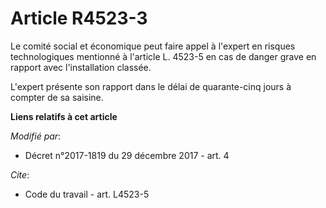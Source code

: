 # Article R4523-3

Le comité social et économique peut faire appel à l'expert en risques technologiques mentionné à l'article L. 4523-5 en cas
de danger grave en rapport avec l'installation classée. 

L'expert présente son rapport dans le délai de quarante-cinq jours à compter de sa saisine.

**Liens relatifs à cet article**

_Modifié par_:

  - Décret n°2017-1819 du 29 décembre 2017 - art. 4

_Cite_:

  - Code du travail - art. L4523-5

